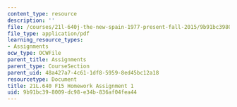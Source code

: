 ```yaml
---
content_type: resource
description: ''
file: /courses/21l-640j-the-new-spain-1977-present-fall-2015/9b91bc398009dc98e34b836af04fea44_MIT21L_640JF15_HW_ses1.pdf
file_type: application/pdf
learning_resource_types:
- Assignments
ocw_type: OCWFile
parent_title: Assignments
parent_type: CourseSection
parent_uid: 48a427a7-4c61-1df8-5959-8ed45bc12a18
resourcetype: Document
title: 21L.640 F15 Homework Assignment 1
uid: 9b91bc39-8009-dc98-e34b-836af04fea44
---
```


